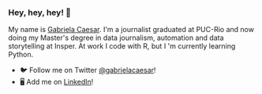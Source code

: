 ### Hey, hey, hey! 👋

My name is [Gabriela Caesar](https://www.gabrielacaesar.com/about/). I'm a journalist graduated at PUC-Rio and now doing my Master's degree in data journalism, automation and data storytelling at Insper. At work I code with R, but I 'm currently learning Python. 

- 🐦 Follow me on Twitter [@gabrielacaesar](https://twitter.com/gabrielacaesar)!              
- 🖥️ Add me on [LinkedIn](https://www.linkedin.com/in/gabrielacaesar/)!             
